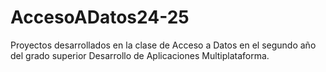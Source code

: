 # AccesoADatos24-25
Proyectos desarrollados en la clase de Acceso a Datos en el segundo año del grado superior Desarrollo de Aplicaciones Multiplataforma.
